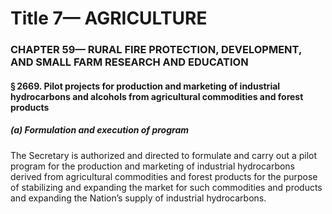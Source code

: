 
# Title 7— AGRICULTURE
### CHAPTER 59— RURAL FIRE PROTECTION, DEVELOPMENT, AND SMALL FARM RESEARCH AND EDUCATION
#### § 2669. Pilot projects for production and marketing of industrial hydrocarbons and alcohols from agricultural commodities and forest products
##### (a) Formulation and execution of program

The Secretary is authorized and directed to formulate and carry out a pilot program for the production and marketing of industrial hydrocarbons derived from agricultural commodities and forest products for the purpose of stabilizing and expanding the market for such commodities and products and expanding the Nation’s supply of industrial hydrocarbons.
